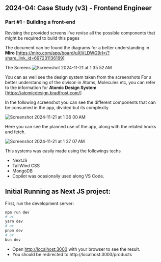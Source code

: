 ## 2024-04: Case Study (v3) - Frontend Engineer
###  Part #1 - Building a front-end

Revising the provided screens I've revise all the possible components that might be required to build this pages

The document can be found the diagrams for a better understanding in **Miro** [https://miro.com/app/board/uXjVLDWG9rI=/?share_link_id=697231136169]

The Screens 
![Screenshot 2024-11-21 at 1 35 52 AM](https://github.com/user-attachments/assets/591eb97e-8976-476d-888d-67e5b2262140)

You can as well see the design system taken from the screenshots 
For a better understanding of the divison in Atoms, Molecules etc, you can refer to the information for **Atomic Design System** [https://atomicdesign.bradfrost.com/]

In the following screenshot you can see the different components that can be consumed in the app, divided but its complexity

![Screenshot 2024-11-21 at 1 36 00 AM](https://github.com/user-attachments/assets/b840176f-a4f2-411c-b4d4-615e04c8e580)

Here you can see the planned use of the app, along with the related hooks and fetch.


![Screenshot 2024-11-21 at 1 37 07 AM](https://github.com/user-attachments/assets/922299f4-6ef6-446e-8320-58cdac066d23)

This systems was easily made using the followings techs
- NextJS
- TailWind CSS
- MongoDB
- Copilot was ocasionally used along VS Code.


## Initial Running as Next JS project:

First, run the development server:

```bash
npm run dev
# or
yarn dev
# or
pnpm dev
# or
bun dev
```

- Open [http://localhost:3000](http://localhost:3000) with your browser to see the result.
- You should be redirected to http://localhost:3000/products
